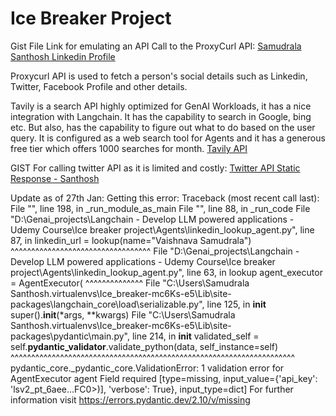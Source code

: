 # Ice Breaker Project

Gist File Link for emulating an API Call to the ProxyCurl API: [Samudrala Santhosh Linkedin Profile](https://gist.githubusercontent.com/DCGUY009/16175ccc5daa5fa1a19b15ce9fba8044/raw/149bccd37bc0e359d60193ecc9074278c10d8161/gistfile1.txt)

Proxycurl API is used to fetch a person's social details such as Linkedin, Twitter, Facebook Profile and other details.

Tavily is a search API highly optimized for GenAI Workloads, it has a nice integration with Langchain.
It has the capability to search in Google, bing etc. But also, has the capability to figure out what to do based on the user query.
It is configured as a web search tool for Agents and it has a generous free tier which offers 1000 searches for month.
[Tavily API](https://app.tavily.com/home?code=0qIrwdD6-2w_5xcy_JMQSgFax71Cg0JNyHnqoEjPadFkf&state=eyJyZXR1cm5UbyI6Ii9ob21lIn0)

GIST For calling twitter API as it is limited and costly: [Twitter API Static Response - Santhosh]("https://gist.githubusercontent.com/DCGUY009/aea84135ed9d89f52683e971a2cd9c9a/raw/88bc968d6d425c3d339697520fcf116961704d6c/gistfile1.txt")


Update as of 27th Jan: Getting this error:
Traceback (most recent call last):
  File "<frozen runpy>", line 198, in _run_module_as_main
  File "<frozen runpy>", line 88, in _run_code
  File "D:\Genai_projects\Langchain - Develop LLM powered applications - Udemy Course\Ice breaker project\Agents\linkedin_lookup_agent.py", line 87, in <module>
    linkedin_url = lookup(name="Vaishnava Samudrala")
                   ^^^^^^^^^^^^^^^^^^^^^^^^^^^^^^^^^^
  File "D:\Genai_projects\Langchain - Develop LLM powered applications - Udemy Course\Ice breaker project\Agents\linkedin_lookup_agent.py", line 63, in lookup
    agent_executor = AgentExecutor(
                     ^^^^^^^^^^^^^^
  File "C:\Users\Samudrala Santhosh\.virtualenvs\Ice_breaker-mc6Ks-e5\Lib\site-packages\langchain_core\load\serializable.py", line 125, in __init__
    super().__init__(*args, **kwargs)
  File "C:\Users\Samudrala Santhosh\.virtualenvs\Ice_breaker-mc6Ks-e5\Lib\site-packages\pydantic\main.py", line 214, in __init__
    validated_self = self.__pydantic_validator__.validate_python(data, self_instance=self)
                     ^^^^^^^^^^^^^^^^^^^^^^^^^^^^^^^^^^^^^^^^^^^^^^^^^^^^^^^^^^^^^^^^^^^^^
pydantic_core._pydantic_core.ValidationError: 1 validation error for AgentExecutor
agent
  Field required [type=missing, input_value={'api_key': 'lsv2_pt_6aee...FC0>)], 'verbose': True}, input_type=dict]
    For further information visit https://errors.pydantic.dev/2.10/v/missing